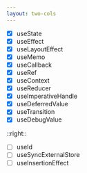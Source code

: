 ```yaml
---
layout: two-cols
---
```


- [x] useState
- [x] useEffect
- [x] useLayoutEffect
- [x] useMemo
- [x] useCallback
- [x] useRef
- [x] useContext
- [x] useReducer
- [x] useImperativeHandle
- [x] useDeferredValue
- [x] useTransition
- [x] useDebugValue

::right::

- [ ] useId
- [ ] useSyncExternalStore
- [ ] useInsertionEffect